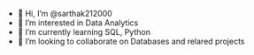 - 👋 Hi, I’m @sarthak212000
- 👀 I’m interested in Data Analytics
- 🌱 I’m currently learning SQL, Python
- 💞️ I’m looking to collaborate on Databases and relared projects

<!---
sarthak212000/sarthak212000 is a ✨ special ✨ repository because its `README.md` (this file) appears on your GitHub profile.
You can click the Preview link to take a look at your changes.
--->

